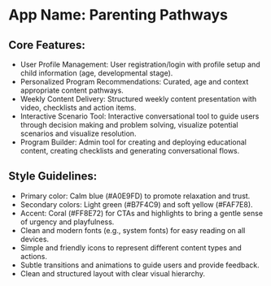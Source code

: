 # **App Name**: Parenting Pathways

## Core Features:

- User Profile Management: User registration/login with profile setup and child information (age, developmental stage).
- Personalized Program Recommendations: Curated, age and context appropriate content pathways.
- Weekly Content Delivery: Structured weekly content presentation with video, checklists and action items.
- Interactive Scenario Tool: Interactive conversational tool to guide users through decision making and problem solving, visualize potential scenarios and visualize resolution.
- Program Builder: Admin tool for creating and deploying educational content, creating checklists and generating conversational flows. 

## Style Guidelines:

- Primary color: Calm blue (#A0E9FD) to promote relaxation and trust.
- Secondary colors: Light green (#B7F4C9) and soft yellow (#FAF7E8).
- Accent: Coral (#FF8E72) for CTAs and highlights to bring a gentle sense of urgency and playfulness.
- Clean and modern fonts (e.g., system fonts) for easy reading on all devices.
- Simple and friendly icons to represent different content types and actions.
- Subtle transitions and animations to guide users and provide feedback.
- Clean and structured layout with clear visual hierarchy.